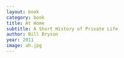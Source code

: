 ```yaml
---
layout: book
category: book
title: At Home
subtitle: A Short History of Private Life
author: Bill Bryson
year: 2011
image: ah.jpg
---
```

